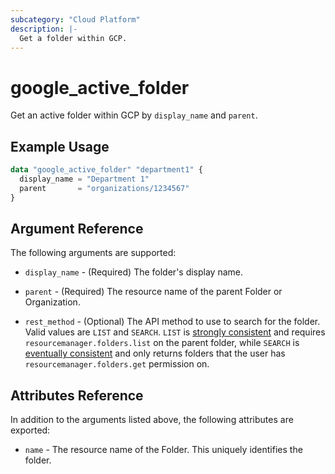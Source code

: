 ```yaml
---
subcategory: "Cloud Platform"
description: |-
  Get a folder within GCP.
---
```


# google\_active\_folder

Get an active folder within GCP by `display_name` and `parent`.

## Example Usage

```tf
data "google_active_folder" "department1" {
  display_name = "Department 1"
  parent       = "organizations/1234567"
}
```

## Argument Reference

The following arguments are supported:

* `display_name` - (Required) The folder's display name.

* `parent` - (Required) The resource name of the parent Folder or Organization.

* `rest_method` - (Optional) The API method to use to search for the folder. Valid values are `LIST` and `SEARCH`. `LIST` is [strongly consistent](https://cloud.google.com/resource-manager/reference/rest/v3/folders/list#:~:text=list()%20provides%20a-,strongly%20consistent,-view%20of%20the) and requires `resourcemanager.folders.list` on the parent folder, while `SEARCH` is [eventually consistent](https://cloud.google.com/resource-manager/reference/rest/v3/folders/search#:~:text=eventually%20consistent) and only returns folders that the user has `resourcemanager.folders.get` permission on.

## Attributes Reference

In addition to the arguments listed above, the following attributes are exported:

* `name` - The resource name of the Folder. This uniquely identifies the folder.
